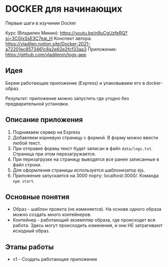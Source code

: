 # DOCKER для начинающих

Первые шаги в изучении Docker

Курс (Владилен Минин): https://youtu.be/n9uCgUzfeRQ?si=3CGIxSsE3C7eaj_H
Конспект автора: https://vladilen.notion.site/Docker-2021-a72201ec8573461c8a2e62e2fcf33aa3
Приложение: https://github.com/vladilenm/logs-app

## Идея

Берем работающее приложение (Express) и упаковываем его в docker-образ. 

Результат: приложение можно запустить где угодно без предварительной установки.

## Описание приложения

1. Поднимаем сервер на Express
2. Добавляем корневую страницу с формой. В форму можно ввести любой текст.
3. При отправке формы текст будет записан в файл `data/logs.txt`. Страница при этом перезагружается.
4. При перезагрузке на страницу выводятся все ранее записанные в файл строки. 
5. Для оформления страницы используется шаблонизатор ejs.
6. Приложение запускается на 3000 порту: localhost:3000/. Команда `npm start`.

## Основные понятия

- Образ - шаблон проекта (не изменяется). На основе одного образа можно создать много контейнеров.
- Контейнер - работающий экземпляр образа, где происходит вся работа. Здесь могут происходить изменения, и они НЕ затрагивают исходный образ.

## Этапы работы

- v1 - Создать работающее приложение



